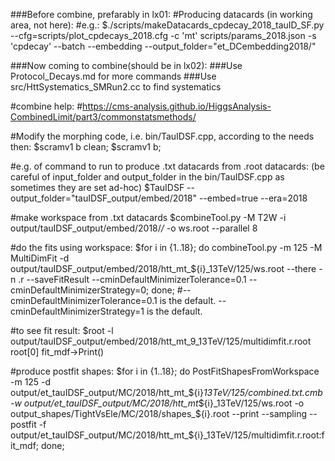 ###Before combine, prefarably in lx01:
#Producing datacards (in working area, not here):
#e.g.:
$./scripts/makeDatacards_cpdecay_2018_tauID_SF.py --cfg=scripts/plot_cpdecays_2018.cfg -c 'mt' scripts/params_2018.json -s 'cpdecay' --batch --embedding --output_folder="et_DCembedding2018/"



###Now coming to combine(should be in lx02):
###Use Protocol_Decays.md  for more commands
###Use src/HttSystematics_SMRun2.cc  to find systematics



#combine help:
#https://cms-analysis.github.io/HiggsAnalysis-CombinedLimit/part3/commonstatsmethods/

#Modify the morphing code, i.e. bin/TauIDSF.cpp, according to the needs then:
$scramv1 b clean;
$scramv1 b;

#e.g. of command to run to produce .txt datacards from .root datacards: (be careful of input_folder and output_folder in the bin/TauIDSF.cpp as sometimes they are set ad-hoc)
$TauIDSF --output_folder="tauIDSF_output/embed/2018" --embed=true --era=2018

#make workspace from .txt datacards
$combineTool.py  -M T2W -i output/tauIDSF_output/embed/2018/*/* -o ws.root --parallel 8

#do the fits using workspace:
$for i in {1..18}; do combineTool.py -m 125 -M MultiDimFit -d output/tauIDSF_output/embed/2018/htt_mt_${i}_13TeV/125/ws.root --there -n .r --saveFitResult  --cminDefaultMinimizerTolerance=0.1 --cminDefaultMinimizerStrategy=0; done;
#--cminDefaultMinimizerTolerance=0.1 is the default. --cminDefaultMinimizerStrategy=1 is the default.

#to see fit result:
$root -l output/tauIDSF_output/embed/2018/htt_mt_9_13TeV/125/multidimfit.r.root
root[0] fit_mdf->Print()

#produce postfit shapes:
$for i in {1..18}; do PostFitShapesFromWorkspace -m 125 -d output/et_tauIDSF_output/MC/2018/htt_mt_${i}_13TeV/125/combined.txt.cmb -w output/et_tauIDSF_output/MC/2018/htt_mt_${i}_13TeV/125/ws.root -o output_shapes/TightVsEle/MC/2018/shapes_${i}.root --print --sampling --postfit -f output/et_tauIDSF_output/MC/2018/htt_mt_${i}_13TeV/125/multidimfit.r.root:fit_mdf; done;

